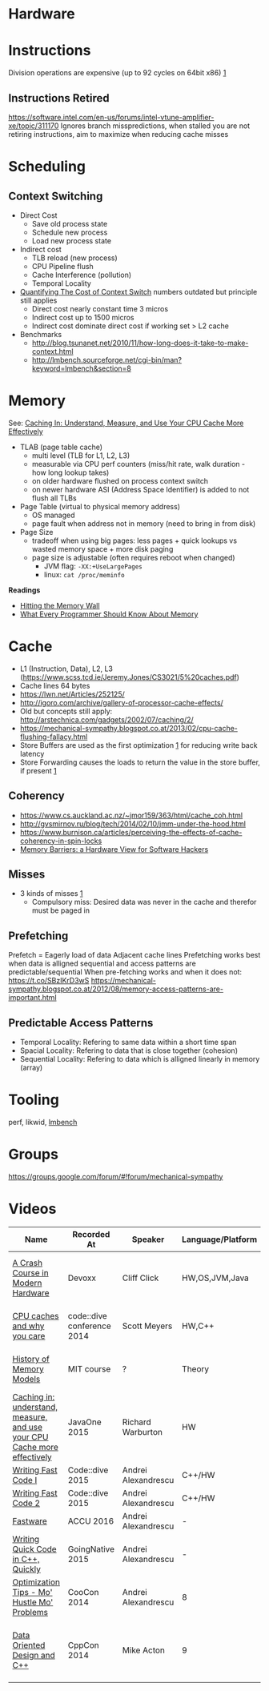 Hardware
========

# Instructions

Division operations are expensive (up to 92 cycles on 64bit x86) [1](https://youtu.be/1DuMvpwWHH4?t=1334)

## Instructions Retired

https://software.intel.com/en-us/forums/intel-vtune-amplifier-xe/topic/311170
Ignores branch misspredictions, when stalled you are not retiring instructions, aim to maximize when reducing cache misses

# Scheduling

## Context Switching

 * Direct Cost
   + Save old process state
   + Schedule new process
   + Load new process state
 * Indirect cost
   + TLB reload (new process)
   + CPU Pipeline flush
   + Cache Interference (pollution)
   + Temporal Locality
 * [Quantifying The Cost of Context Switch](http://www.cs.rochester.edu/u/cli/research/switch.pdf) numbers outdated but principle still applies
   + Direct cost nearly constant time 3 micros
   + Indirect cost up to 1500 micros
   + Indirect cost dominate direct cost if working set > L2 cache
 * Benchmarks
   + http://blog.tsunanet.net/2010/11/how-long-does-it-take-to-make-context.html
   + http://lmbench.sourceforge.net/cgi-bin/man?keyword=lmbench&section=8

# Memory

See: [Caching In: Understand, Measure, and Use Your CPU Cache More Effectively](https://www.youtube.com/watch?v=EAUlxpdj3fY&index=4&list=WL)

 * TLAB (page table cache)
   + multi level (TLB for L1, L2, L3)
   + measurable via CPU perf counters (miss/hit rate, walk duration - how long lookup takes)
   + on older hardware flushed on process context switch
   + on newer hardware ASI (Address Space Identifier) is added to not flush all TLBs
 * Page Table (virtual to physical memory address)
   + OS managed
   + page fault when address not in memory (need to bring in from disk)
 * Page Size
   + tradeoff when using big pages: less pages + quick lookups vs wasted memory space + more disk paging
   + page size is adjustable (often requires reboot when changed)
     + JVM flag: ```-XX:+UseLargePages```
     + linux: ```cat /proc/meminfo```
 
**Readings**

   + [Hitting the Memory Wall](http://www.eecs.ucf.edu/~lboloni/Teaching/EEL5708_2006/slides/wulf94.pdf)
   + [What Every Programmer Should Know About Memory](http://david.jobet.free.fr/wiclear-blog/images/cpumemory.pdf)

# Cache

* L1 (Instruction, Data), L2, L3 (https://www.scss.tcd.ie/Jeremy.Jones/CS3021/5%20caches.pdf)
* Cache lines 64 bytes
* https://lwn.net/Articles/252125/
* http://igoro.com/archive/gallery-of-processor-cache-effects/
* Old but concepts still apply: http://arstechnica.com/gadgets/2002/07/caching/2/
* https://mechanical-sympathy.blogspot.co.at/2013/02/cpu-cache-flushing-fallacy.html
* Store Buffers are used as the first optimization [1](https://www.youtube.com/watch?v=OFgxAFdxYAQ) for reducing write back latency
* Store Forwarding causes the loads to return the value in the store buffer, if present [1](http://gvsmirnov.ru/blog/tech/2014/02/10/jmm-under-the-hood.html#store-buffers)

## Coherency

 * https://www.cs.auckland.ac.nz/~jmor159/363/html/cache_coh.html
 * http://gvsmirnov.ru/blog/tech/2014/02/10/jmm-under-the-hood.html
 * https://www.burnison.ca/articles/perceiving-the-effects-of-cache-coherency-in-spin-locks
 * [Memory Barriers: a Hardware View for Software Hackers](http://www.rdrop.com/users/paulmck/scalability/paper/whymb.2010.07.23a.pdf)

## Misses

 * 3 kinds of misses [1](http://arstechnica.com/gadgets/2002/07/caching/2/)
   + Compulsory miss: Desired data was never in the cache and therefor must be paged in

## Prefetching

Prefetch = Eagerly load of data
Adjacent cache lines
Prefetching works best when data is alligned sequential and access patterns are predictable/sequential
When pre-fetching works and when it does not: https://t.co/SBzIKrD3wS
https://mechanical-sympathy.blogspot.co.at/2012/08/memory-access-patterns-are-important.html

## Predictable Access Patterns

 * Temporal Locality: Refering to same data within a short time span
 * Spacial Locality: Refering to data that is close together (cohesion)
 * Sequential Locality: Refering to data which is alligned linearly in memory (array)

# Tooling

perf, likwid, [lmbench](http://lmbench.sourceforge.net/)

# Groups

https://groups.google.com/forum/#!forum/mechanical-sympathy

# Videos

Name | Recorded At | Speaker | Language/Platform | Rating | Description |
-----|-------------|---------|-------------------|--------|-------------|
[A Crash Course in Modern Hardware] | Devoxx | Cliff Click | HW,OS,JVM,Java | 8 | Really a crash course but still quite good |
[CPU caches and why you care] | code::dive conference 2014 | Scott Meyers | HW,C++ | 9 | Classic one about caches, must watch |
[History of Memory Models] | MIT course | ? | Theory | ? | Not complete watched yet |
[Caching in: understand, measure, and use your CPU Cache more effectively](https://youtu.be/EAUlxpdj3fY?list=WL) | JavaOne 2015 | Richard Warburton | HW | 9 | Easy intro |
[Writing Fast Code I] | Code::dive 2015 | Andrei Alexandrescu | C++/HW | 9 | Low level |
[Writing Fast Code 2] | Code::dive 2015 | Andrei Alexandrescu | C++/HW | 9 | Low level |
[Fastware] | ACCU 2016 | Andrei Alexandrescu | - | - |
[Writing Quick Code in C++, Quickly] | GoingNative 2015 | Andrei Alexandrescu | - | - |
[Optimization Tips - Mo' Hustle Mo' Problems] | CooCon 2014 |  Andrei Alexandrescu | 8 | Very low level |
[Data Oriented Design and C++] | CppCon 2014 | Mike Acton | 9 | Low level and interesting but very limited use |

[A Crash Course in Modern Hardware]: https://www.youtube.com/watch?v=OFgxAFdxYAQ
[CPU caches and why you care]: https://www.youtube.com/watch?v=WDIkqP4JbkE
[History of Memory Models]: https://www.youtube.com/watch?v=3e1ZF1L1VhY&t
[Writing Fast Code I]: https://www.youtube.com/watch?v=vrfYLlR8X8k
[Writing Fast Code 2]: https://youtu.be/9tvbz8CSI8M
[Fastware]: https://youtu.be/AxnotgLql0k
[Writing Quick Code in C++, Quickly]: https://youtu.be/ea5DiCg8HOY
[Optimization Tips - Mo' Hustle Mo' Problems]: https://youtu.be/Qq_WaiwzOtI
[Data Oriented Design and C++]: https://youtu.be/rX0ItVEVjHc